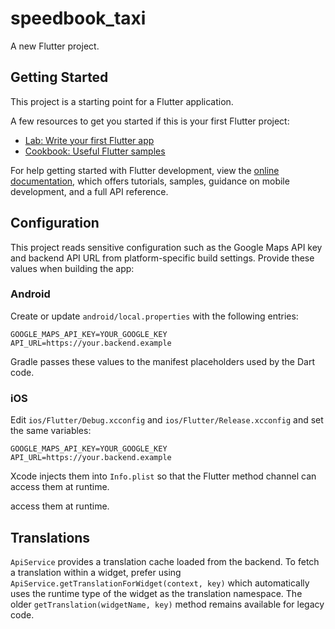 # speedbook_taxi

A new Flutter project.

## Getting Started

This project is a starting point for a Flutter application.

A few resources to get you started if this is your first Flutter project:

- [Lab: Write your first Flutter app](https://docs.flutter.dev/get-started/codelab)
- [Cookbook: Useful Flutter samples](https://docs.flutter.dev/cookbook)

For help getting started with Flutter development, view the
[online documentation](https://docs.flutter.dev/), which offers tutorials,
samples, guidance on mobile development, and a full API reference.

## Configuration

This project reads sensitive configuration such as the Google Maps API key and
backend API URL from platform-specific build settings. Provide these values when
building the app:

### Android

Create or update `android/local.properties` with the following entries:

```
GOOGLE_MAPS_API_KEY=YOUR_GOOGLE_KEY
API_URL=https://your.backend.example
```

Gradle passes these values to the manifest placeholders used by the Dart code.

### iOS

Edit `ios/Flutter/Debug.xcconfig` and `ios/Flutter/Release.xcconfig` and set the
same variables:

```
GOOGLE_MAPS_API_KEY=YOUR_GOOGLE_KEY
API_URL=https://your.backend.example
```

Xcode injects them into `Info.plist` so that the Flutter method channel can
access them at runtime.

access them at runtime.

## Translations

`ApiService` provides a translation cache loaded from the backend. To fetch a
translation within a widget, prefer using
`ApiService.getTranslationForWidget(context, key)` which automatically uses the
runtime type of the widget as the translation namespace. The older
`getTranslation(widgetName, key)` method remains available for legacy code.